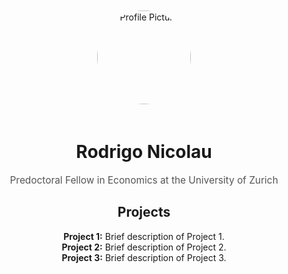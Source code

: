 <div style="text-align: center; max-width: 600px; margin: 0 auto; padding: 50px 20px;">
  <!-- Profile Picture -->
  <img src="https://github.com/rodrigonicolau/rodrigonicolau.github.io/blob/main/profile.jpg?raw=true" alt="Profile Picture" width="150" style="border-radius: 50%; margin-bottom: 20px;">

  <!-- Name and Description -->
  <h1>Rodrigo Nicolau</h1>
  <p style="font-size: 1.1em; color: #555;">Predoctoral Fellow in Economics at the University of Zurich</p>

  <!-- Projects Section -->
  <h2>Projects</h2>
  <ul style="list-style: none; padding: 0;">
    <li><strong>Project 1:</strong> Brief description of Project 1.</li>
    <li><strong>Project 2:</strong> Brief description of Project 2.</li>
    <li><strong>Project 3:</strong> Brief description of Project 3.</li>
  </ul>
</div>
